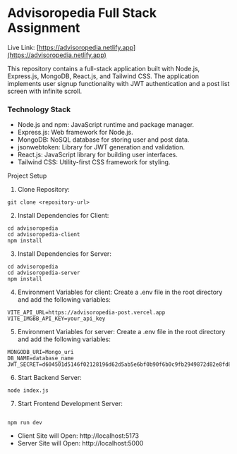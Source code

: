 # Advisoropedia Full Stack Assignment

Live Link: [https://advisoropedia.netlify.app](https://advisoropedia.netlify.app)

This repository contains a full-stack application built with Node.js, Express.js, MongoDB, React.js, and Tailwind CSS. The application implements user signup functionality with JWT authentication and a post list screen with infinite scroll.

### Technology Stack

-  Node.js and npm: JavaScript runtime and package manager.
-  Express.js: Web framework for Node.js.
-  MongoDB: NoSQL database for storing user and post data.
-  jsonwebtoken: Library for JWT generation and validation.
-  React.js: JavaScript library for building user interfaces.
-  Tailwind CSS: Utility-first CSS framework for styling.

Project Setup

1. Clone Repository:

```
git clone <repository-url>
```

2. Install Dependencies for Client:

```
cd advisoropedia
cd advisoropedia-client
npm install
```

3. Install Dependencies for Server:

```
cd advisoropedia
cd advisoropedia-server
npm install
```

4. Environment Variables for client: Create a .env file in the root directory and add the following variables:

```
VITE_API_URL=https://advisoropedia-post.vercel.app
VITE_IMGBB_API_KEY=your_api_key
```

5. Environment Variables for server: Create a .env file in the root directory and add the following variables:

```
MONGODB_URI=Mongo_uri
DB_NAME=database_name
JWT_SECRET=d604501d5146f02128196d62d5ab5e6bf0b90f6b0c9fb2949872d82e8fd877c1f620de8c21124a3a0d6b675719e3fe0f
```

6. Start Backend Server:

```
node index.js
```

7. Start Frontend Development Server:

```

npm run dev
```

-  Client Site will Open: http://localhost:5173
-  Server Site will Open: http://localhost:5000

